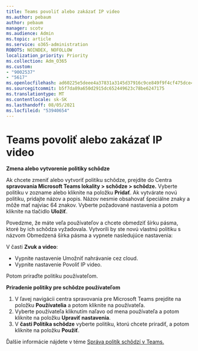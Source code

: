 ```yaml
---
title: Teams povoliť alebo zakázať IP video
ms.author: pebaum
author: pebaum
manager: scotv
ms.audience: Admin
ms.topic: article
ms.service: o365-administration
ROBOTS: NOINDEX, NOFOLLOW
localization_priority: Priority
ms.collection: Adm_O365
ms.custom:
- "9002537"
- "5617"
ms.openlocfilehash: ad60225e5deee4a37831a3145d37916c9ce849f9f4cf475dce4c9a6210f83af9
ms.sourcegitcommit: b5f7da89a650d2915dc652449623c78be6247175
ms.translationtype: MT
ms.contentlocale: sk-SK
ms.lasthandoff: 08/05/2021
ms.locfileid: "53940654"
---
```

# <a name="teams-allow-or-disable-ip-video"></a>Teams povoliť alebo zakázať IP video

**Zmena alebo vytvorenie politiky schôdze**

Ak chcete zmeniť alebo vytvoriť politiku schôdze, prejdite do Centra **spravovania Microsoft Teams lokality > schôdze > schôdze.** Vyberte politiku v zozname alebo kliknite na položku **Pridať**. Ak vytvárate novú politiku, pridajte názov a popis. Názov nesmie obsahovať špeciálne znaky a môže mať najviac 64 znakov. Vyberte požadované nastavenia a potom kliknite na tlačidlo **Uložiť**.

Povedzme, že máte veľa používateľov a chcete obmedziť šírku pásma, ktoré by ich schôdza vyžadovala. Vytvorili by ste novú vlastnú politiku s názvom Obmedzená šírka pásma a vypnete nasledujúce nastavenia:

V časti **Zvuk a video**:

- Vypnite nastavenie Umožniť nahrávanie cez cloud.
- Vypnite nastavenie Povoliť IP video.

Potom priraďte politiku používateľom.

**Priradenie politiky pre schôdze používateľom**

1. V ľavej navigácii centra spravovania pre Microsoft Teams prejdite na položku **Používatelia** a potom kliknite na používateľa.
2. Vyberte používateľa kliknutím naľavo od mena používateľa a potom kliknite na položku **Upraviť nastavenia**.
3. V **časti Politika schôdze** vyberte politiku, ktorú chcete priradiť, a potom kliknite na položku **Použiť**.

Ďalšie informácie nájdete v téme [Správa politík schôdzí v Teams.](https://docs.microsoft.com/microsoftteams/meeting-policies-in-teams)
